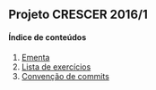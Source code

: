 ## Projeto CRESCER 2016/1

#### Índice de conteúdos

1. [Ementa](https://github.com/CWISoftware/crescer-2016-1/wiki/Ementa)
2. [Lista de exercícios](https://github.com/CWISoftware/crescer-2016-1/wiki/Lista-de-exercícios)
3. [Convenção de commits](https://github.com/CWISoftware/crescer-2016-1/wiki/Convenção-de-commits)
